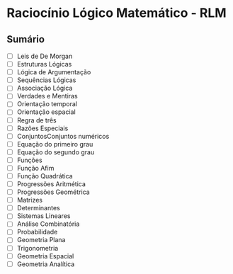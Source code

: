 # Raciocínio Lógico Matemático - RLM

## Sumário
- [ ] Leis de De Morgan
- [ ] Estruturas Lógicas
- [ ] Lógica de Argumentação
- [ ] Sequências Lógicas
- [ ] Associação Lógica
- [ ] Verdades e Mentiras
- [ ] Orientação temporal
- [ ] Orientação espacial
- [ ] Regra de três
- [ ] Razões Especiais
- [ ] ConjuntosConjuntos numéricos
- [ ] Equação do primeiro grau
- [ ] Equação do segundo grau
- [ ] Funções
- [ ] Função Afim
- [ ] Função Quadrática
- [ ] Progressões Aritmética
- [ ] Progressões Geométrica
- [ ] Matrizes
- [ ] Determinantes
- [ ] Sistemas Lineares
- [ ] Análise Combinatória
- [ ] Probabilidade
- [ ] Geometria Plana
- [ ] Trigonometria
- [ ] Geometria Espacial
- [ ] Geometria Analítica